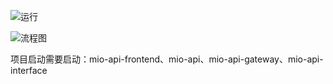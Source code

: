 ![运行](https://s2.loli.net/2023/03/14/3dFKHOBPuEJNLqM.png)

![流程图](https://s2.loli.net/2023/03/14/UO94MkwVecElp5x.png)

项目启动需要启动：mio-api-frontend、mio-api、mio-api-gateway、mio-api-interface